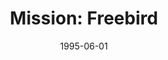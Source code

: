 ---
mission_id: freebird
slug: "mission-freebird"
editorsChoice:
title: "Mission: Freebird"
authors: 
    - "David Vitter"
date: 1995-06-01
filename: "freebird.zip"
description: "It is ten days before the destruction of the second Death Star. The Rebellion has called upon you to steal the code that will drop the shields to the Death Star and also to steal an Imperial shuttle for use by a Rebel team to sneak down to the shield generator. A previous Rebel saboteur has found a drop point for you (in the sewer outside the complex) and has made the area a weapons cache. Sadly, nothing has been heard from this source lately..."
cover:
levelReplaced:	SECBASE
difficulty: yes
bm:	no
fme: no
wax: no
three_do: no
voc: no
gmd: no
vue: no
lfd: no
base: "New level from scratch" 
editors: "DFUSE 0.9"

---